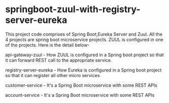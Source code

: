 # springboot-zuul-with-registry-server-eureka
This project code comprises of Spring Boot,Eureka Server and Zuul. All the 4 projects are spring boot microservice projects. ZUUL is configured in one of the projects. Here is the detail below-

api-gateway-zuul - How ZUUL is configured in a Spring boot project so that it can forward REST call to the appropriate service.

registry-server-eureka - How Eureka is configured in a Spring boot project so that it can register all other micro services

customer-service - It's a Spring Boot microservice with some REST APIs

account-service - It's a Spring Boot microservice with some REST APIs


